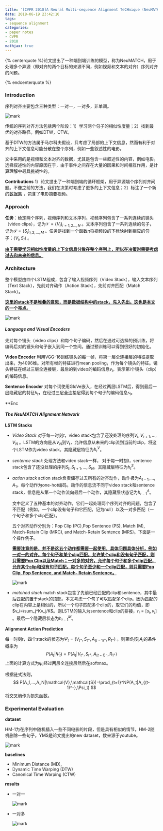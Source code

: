 ```yaml
---
title: '[CVPR 2018]A Neural Multi-sequence Alignment TeCHnique (NeuMATCH)'
date: 2018-06-19 23:42:10
tags:
- sequence alignment
categories:
- paper notes
- CVPR
- 2018
mathjax: true
---
```


{% centerquote %}论文提出了一种端到端训练的模型，称为NeuMATCH，用于处理多个异源（即对齐的两个目标的来源不同，例如视频和文本的对齐）序列对齐的问题。

{% endcenterquote %}

<!-- more -->

### Introduction

序列对齐主要包含三种类型：一对一，一对多，非单调。

![mark](http://pakzslacd.bkt.clouddn.com/blog/180620/aeCh1DLEf9.png?imageslim)

传统的序列对齐方法包括两个阶段：1）学习两个句子的相似性度量；2）找到最优的对齐路径。例如DTW，CTW。

基于DTW的方法属于马尔科夫假设，只考虑了局部的上下文信息，然而有利于对齐的上下文信息可能分散在整个序列，例如一些叙述性的电影。

文中采用的是视频和文本对齐的数据，尤其是包含一些叙述性的内容，例如电影。选择叙述性的内容原因在于，由于事件之间存在大量的因果和时间相互作用，是计算理解中最具挑战性的。

**Contributions**  1）论文提出了一种端到端的循环框架，用于异源端个序列对齐问题。不像之前的方法，我们在决策时考虑了更多的上下文信息；2）标注了一个新的[数据集](https://github.com/pelindogan/NeuMATCH) ，包含了电影摘要视频。

### Approach

**任务**：给定两个序列，视频序列和文本序列。视频序列包含了一系列连续的镜头（video clips），记为$\mathcal{V}={\{V_i\}}_{i=1,2...,N}$ 。文本序列包含了一系列连续的句子，记为${\mathcal{S}}={\{S_i\}}_{i,2,...,M}$ 。任务是找到一个函数$\pi$将视频段的下标映射到相应的句子：$\langle V_i,S_i \rangle$ 。

**<u>由于需要学习相似性度量的上下文信息分散在整个序列上，所以在决策时需要考虑过去和未来的信息。</u>** 

### Architecture

整个模型由四个LSTM组成，包含了输入视频序列（Video Stack），输入文本序列（Text Stack），先前对齐动作（Action Stack），先前对齐匹配（Match Stack）。

**<u>这里的stack不是堆叠的意思，而是数据结构中的stack，先入先出。这也是本文的一个亮点。</u>**

![mark](http://pakzslacd.bkt.clouddn.com/blog/180620/mKc05J5ag4.png?imageslim)  

#### *Language and Visual Encoders*

先对每个镜头（video clips）和每个句子编码，然后在通过可选择的预训练，将编码后对的镜头和句子嵌入到同一个空间。通过预训练可以得到很好的初始化。

**Video Encoder**  利用VGG-16训练镜头的每一帧，将第一层全连接层的特征提取出来，为4096维。对所有帧的特征进行mean pooling，作为每个镜头的特征。镜头特征在经过三层全连接层，最后的到video的编码信息$v_i$，表示第i个镜头（clip）的编码信息。

**Sentence Encoder**   对每个词使用GloVe嵌入，在经过两层LSTM后，得到最后一层隐藏层的特征$h_t$，在经过三层全连接层得到每个句子的编码信息$s_i$。

**Enc

####  *The NeuMATCH Alignment Network*

**LSTM Stacks** 

* *Video Stack*   对于每一时刻$t$，video stack包含了还没处理的序列$V_t,V_{t+1},...,V_N$ 。LSTM的方向是从$V_N$到$V_t$，允许信息从未来的clip流到当前的clip，将这个LSTM作为video stack，其隐藏层特征为$h_t^V$。

* *sentence stack*  处理方法和video stack一样， 对于每一时刻$t$，sentence stack包含了还没处理的序列$S_t,S_{t+1},...,S_N$，其隐藏层特征为$h_t^S$。

* *action stack*   action stack负责储存过去所有的对齐动作，动作极为$A_{t-1},...,A_1$，每个动作为one-hot编码。动作的信息流不同于video stack和sentence stack，信息是从第一个动作流向最后一个动作，其隐藏层状态记为$h_{t-1}^A$。

  文中定义了五种基本的对齐动作，它们一起处理两个序列对齐的问题，包含了不匹配（例如，一个clip没有句子和它匹配，记为null）以及一对多匹配（一个句子和多个clip匹配）。

  五个对齐动作分别为：Pop Clip (PC),Pop Sentence (PS), Match (M), Match-Retain Clip (MRC), and Match-Retain Sentence (MRS)。下面是一个操作例子。

  **<u>需要注意的是，并不是这五个动作都需要一起使用，具体问题具体分析，例如一对一的对齐，每个句子和某个clip匹配，允许某个clip和没有句子匹配，则只需要Pop Clip以及Match；一对多的对齐，允许每个句子和多个clip匹配，允许某个clip和没有句子匹配，每个句子至少和一个clip匹配，则只需要Pop Clip, Pop Sentence, and Match- Retain Sentence。</u>**

  ![mark](http://pakzslacd.bkt.clouddn.com/blog/180620/5bF8KCldig.png?imageslim)

  

* *matched stack*   match stack包含了先前已经匹配的clip和sentence，其中最后匹配的置于stack的顶部。本文考虑一个句子可以匹配多个clip。因为匹配的clip在内容上是相似的，所以一个句子匹配多个clip的，取它们的均值，即$v_i=\sum_j^Kv_j/K$。则LSTM的输入为sentence和clip的拼接，$r_i=[s_i,v_I]$ 。最后一个隐藏层状态为$h_{t-1}^M$。

**Alignment Action Prediction**

每一时刻$t$，四个stack的状态为$\Psi_t=(V_{t^+},S_{t^+},A_{(t-1)^-},R_{1^+})$ 。则第$t$时刻$A_t$的条件概率为
$$
P(A_t|\Psi_t)=P(A_t|V_{t^+},S_{t^+},A_{(t-1)^-},R_{1^+})
$$
上面的计算方式为$\psi_t$经过两层全连接层然后在softmax。

根据链式法则，
$$
P(A_1,...,A_N|\mathcal{V},\mathcal{S})=\prod_{t=1}^NP(A_t|A_{(t-1)^-},\Psi_t)
$$
将交叉熵作为损失函数。

### Experimental Evaluation

**dataset**

HM-1为在序列中随机插入一些不同电影的片段，但是具有相似的情节，HM-2随机删除一些句子，YMS是论文提出的new dataset，数来源于youtube。

![mark](http://pakzslacd.bkt.clouddn.com/blog/180620/I4giJf559F.png?imageslim)

**baselines**

* Minimum Distance (MD),
* Dynamic Time Warping (DTW)
* Canonical Time Warping (CTW)

**results**

* 一对一

  ![mark](http://pakzslacd.bkt.clouddn.com/blog/180620/ECgI7i0E11.png?imageslim)

* 一对多

  ![mark](http://pakzslacd.bkt.clouddn.com/blog/180620/7e4FiEmA4i.png?imageslim)